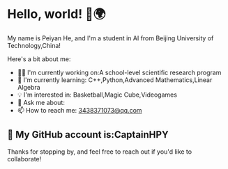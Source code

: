 # Hello, world! 👋🌍

My name is Peiyan He, and I'm a student in AI from Beijing University of Technology,China!

Here's a bit about me:

- 👩‍💻 I'm currently working on:A school-level scientific research program
- 🌱 I'm currently learning: C++,Python,Advanced Mathematics,Linear Algebra
- 💡 I'm interested in: Basketball,Magic Cube,Videogames
- 💬 Ask me about: 
- 📫 How to reach me: 3438371073@qq.com
## 👷 My GitHub account is:CaptainHPY

Thanks for stopping by, and feel free to reach out if you'd like to collaborate!
